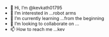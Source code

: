 - 👋 Hi, I’m @kevkath01795
- 👀 I’m interested in ...robot arms
- 🌱 I’m currently learning ...from the beginning
- 💞️ I’m looking to collaborate on ...
- 📫 How to reach me ...kev

<!---
kevkath01795/kevkath01795 is a ✨ special ✨ repository because its `README.md` (this file) appears on your GitHub profile.
You can click the Preview link to take a look at your changes.
--->
